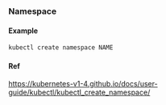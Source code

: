 ### Namespace
#### Example
```bash
kubectl create namespace NAME 
```
#### Ref
https://kubernetes-v1-4.github.io/docs/user-guide/kubectl/kubectl_create_namespace/


